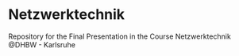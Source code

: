 # Netzwerktechnik
Repository for the Final Presentation in the Course Netzwerktechnik @DHBW - Karlsruhe 
